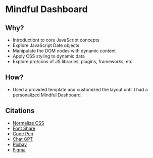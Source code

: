 # Mindful Dashboard

## Why? 
* Introductiont to core JavaScript concepts
* Explore JavaScript Date objects
* Manipulate the DOM nodes with dynamic content
* Apply CSS styling to dynamic data
* Explore pro/cons of JS libraries, plugins, frameworks, etc.

## How?
* Used a provided template and customized the layout until I had a personalized Mindful Dashboard.

## Citations
* [Normalize CSS](https://necolas.github.io/normalize.css/)
* [Font Share](https://www.fontshare.com/)
* [Code Pen](https://codepen.io/)
* [Chat GPT](https://chatgpt.com/)
* [Pixbay](https://pixabay.com/)
* [Figma](https://www.figma.com/)

